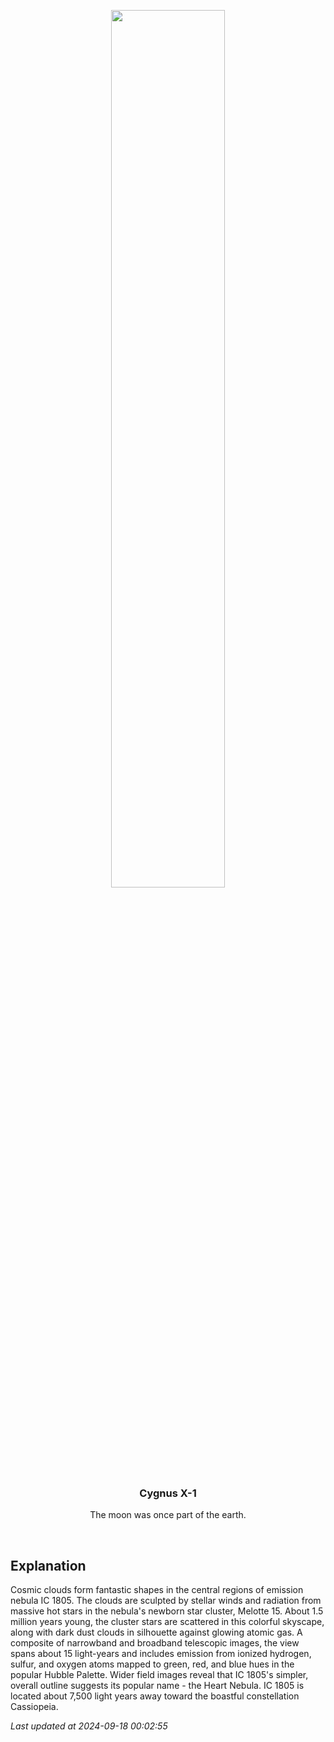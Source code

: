<p align='center'>
    <img src='https://apod.nasa.gov/apod/image/2409/HeartMelotte_McInnis_960.jpg' width='60%' />
    <h3 align="center">Cygnus X-1</h3>
    <p align="center">The moon was once part of the earth.</p>
</p>
<br/>

Explanation
--
Cosmic clouds form fantastic shapes in the central regions of emission nebula IC 1805. The clouds are sculpted by stellar winds and radiation from massive hot stars in the nebula's newborn star cluster, Melotte 15. About 1.5 million years young, the cluster stars are scattered in this colorful skyscape, along with dark dust clouds in silhouette against glowing atomic gas. A composite of narrowband and broadband telescopic images, the view spans about 15 light-years and includes emission from ionized hydrogen, sulfur, and oxygen atoms mapped to green, red, and blue hues in the popular Hubble Palette. Wider field images reveal that IC 1805's simpler, overall outline suggests its popular name - the Heart Nebula. IC 1805 is located about 7,500 light years away toward the boastful constellation Cassiopeia.


*Last updated at 2024-09-18 00:02:55*
